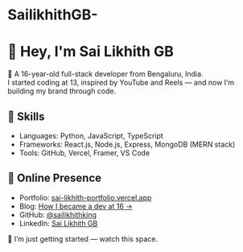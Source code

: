 # SailikhithGB-
# 👋 Hey, I'm Sai Likhith GB

🚀 A 16-year-old full-stack developer from Bengaluru, India.  
I started coding at 13, inspired by YouTube and Reels — and now I’m building my brand through code.

## 💼 Skills
- Languages: Python, JavaScript, TypeScript
- Frameworks: React.js, Node.js, Express, MongoDB (MERN stack)
- Tools: GitHub, Vercel, Framer, VS Code

## 🔗 Online Presence
- Portfolio: [sai-likhith-portfolio.vercel.app](https://sai-likhith-portfolio.vercel.app)
- Blog: [How I became a dev at 16 →](https://dev.to/sailikhith_gb_d4e7440980/how-i-became-a-full-stack-developer-at-16-my-journey-from-bengaluru-to-the-web-bmb)
- GitHub: [@sailikhithking](https://github.com/sailikhithking)
- LinkedIn: [Sai Likhith GB](https://www.linkedin.com/in/sai-likhith-g-b-180b332a4)

📢 I’m just getting started — watch this space.
